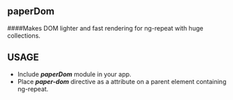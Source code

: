 paperDom
-------------------
####Makes DOM lighter and fast rendering for ng-repeat with huge collections.

USAGE
-------
+ Include ***paperDom*** module in your app.
+ Place ***paper-dom*** directive as a attribute on a parent element containing ng-repeat.
